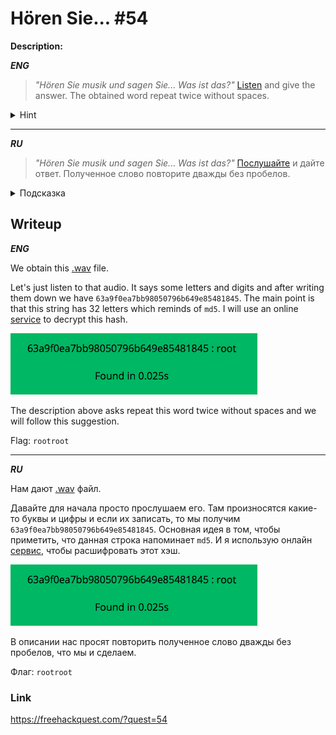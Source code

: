 # Hören Sie... #54
**Description:**

***ENG***
> *"Hören Sie musik und sagen Sie... Was ist das?"*  [Listen](/FHQ/files/steganography/Horen-sie.wav) and give the answer. The obtained word repeat twice without spaces.

<details>
 <summary>Hint</summary>

```
What you hear is not an answer yet.
```
</details>

---

***RU***
> *"Hören Sie musik und sagen Sie... Was ist das?"*  [Послушайте](/FHQ/files/steganography/Horen-sie.wav) и дайте ответ. Полученное слово повторите дважды без пробелов.

<details>
 <summary>Подсказка</summary>

```
То, что вы слышите, еще не ответ.
```
</details>

## Writeup

***ENG***

We obtain this [.wav](/FHQ/files/steganography/Horen-sie.wav) file.

Let's just listen to that audio. It says some letters and digits and after writing them down we have `63a9f0ea7bb98050796b649e85481845`. The main point is that this string has 32 letters which reminds of `md5`. I will use an online [service](http://md5decrypt.net/en/) to decrypt this hash.

![image](/FHQ/images/steganography/Horen-Sie.png)

The description above asks repeat this word twice without spaces and we will follow this suggestion.

Flag: `rootroot`

---

***RU***

Нам дают [.wav](/FHQ/files/steganography/Horen-sie.wav) файл.

Давайте для начала просто прослушаем его. Там произносятся какие-то буквы и цифры и если их записать, то мы получим `63a9f0ea7bb98050796b649e85481845`. Основная идея в том, чтобы приметить, что данная строка напоминает `md5`. И я использую онлайн [сервис](http://md5decrypt.net/en/), чтобы расшифровать этот хэш.

![image](/FHQ/images/steganography/Horen-Sie.png)

В описании нас просят повторить полученное слово дважды без пробелов, что мы и сделаем.

Флаг: `rootroot`

### Link

https://freehackquest.com/?quest=54
